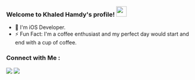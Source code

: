 


<h3 align="left">
  Welcome to Khaled Hamdy's profile!
  <img src="https://media.giphy.com/media/hvRJCLFzcasrR4ia7z/giphy.gif" width="28">
</h3>



- 🏢 I'm iOS Developer.
- ⚡ Fun Fact: I'm a coffee enthusiast and my perfect day would start and end with a cup of coffee.

### Connect with Me :

<a href="https://linkedin.com/in/khaledhamdyios" target="_blank"><img src="https://img.shields.io/badge/-Khaled%20Hamdy-0077B5?style=for-the-badge&logo=Linkedin&logoColor=white"/></a>
<a href="https://t.me/KhaledHamdy007" target="_blank"><img src="https://img.shields.io/badge/-Khaled%20Hamdy-0077B5?style=for-the-badge&logo=Telegram&logoColor=white"/></a>
